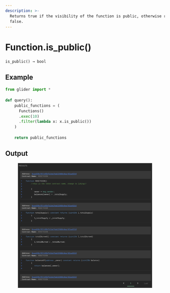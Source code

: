 ```yaml
---
description: >-
  Returns true if the visibility of the function is public, otherwise returns
  false.
---
```


# Function.is\_public()

`is_public() → bool`

## Example

```python
from glider import *

def query():
    public_functions = (
      Functions()
      .exec(10)
      .filter(lambda x: x.is_public())
    )

    return public_functions
```

## Output

<figure><img src="../../../.gitbook/assets/image (6) (1) (1) (1) (1) (1) (1) (1) (1) (1) (1).png" alt=""><figcaption></figcaption></figure>
